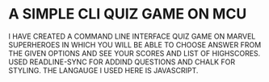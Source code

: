 # A SIMPLE CLI QUIZ GAME ON MCU 

I HAVE CREATED A COMMAND LINE INTERFACE QUIZ GAME ON MARVEL SUPERHEROES IN WHICH YOU WILL BE ABLE TO CHOOSE ANSWER FROM THE GIVEN OPTIONS AND SEE YOUR SCORES AND LIST OF HIGHSCORES. USED READLINE-SYNC FOR ADDIND QUESTIONS AND CHALK FOR STYLING. THE LANGAUGE I USED HERE IS JAVASCRIPT. 
